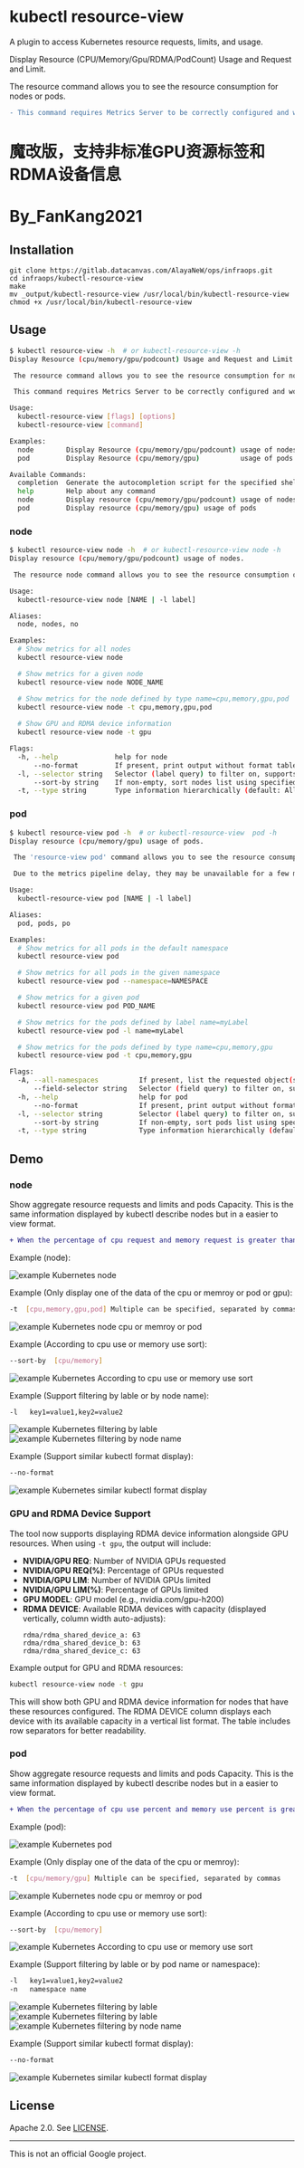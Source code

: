 # kubectl resource-view
A plugin to access Kubernetes resource requests, limits, and usage.

Display Resource (CPU/Memory/Gpu/RDMA/PodCount) Usage and Request and Limit.

The resource command allows you to see the resource consumption for nodes or pods.

```diff
- This command requires Metrics Server to be correctly configured and working on the server
```
# 魔改版，支持非标准GPU资源标签和RDMA设备信息
# By_FanKang2021
## Installation

    git clone https://gitlab.datacanvas.com/AlayaNeW/ops/infraops.git
    cd infraops/kubectl-resource-view
    make
    mv _output/kubectl-resource-view /usr/local/bin/kubectl-resource-view
    chmod +x /usr/local/bin/kubectl-resource-view

## Usage
```bash
$ kubectl resource-view -h  # or kubectl-resource-view -h
Display Resource (cpu/memory/gpu/podcount) Usage and Request and Limit.

 The resource command allows you to see the resource consumption for nodes or pods.

 This command requires Metrics Server to be correctly configured and working on the server.

Usage:
  kubectl-resource-view [flags] [options]
  kubectl-resource-view [command]

Examples:
  node        Display Resource (cpu/memory/gpu/podcount) usage of nodes
  pod         Display Resource (cpu/memory/gpu)          usage of pods

Available Commands:
  completion  Generate the autocompletion script for the specified shell
  help        Help about any command
  node        Display resource (cpu/memory/gpu/podcount) usage of nodes
  pod         Display resource (cpu/memory/gpu) usage of pods

```
### node
```bash
$ kubectl resource-view node -h  # or kubectl-resource-view node -h
Display resource (cpu/memory/gpu/podcount) usage of nodes.

 The resource node command allows you to see the resource consumption of nodes.

Usage:
  kubectl-resource-view node [NAME | -l label]

Aliases:
  node, nodes, no

Examples:
  # Show metrics for all nodes
  kubectl resource-view node

  # Show metrics for a given node
  kubectl resource-view node NODE_NAME

  # Show metrics for the node defined by type name=cpu,memory,gpu,pod
  kubectl resource-view node -t cpu,memory,gpu,pod
  
  # Show GPU and RDMA device information
  kubectl resource-view node -t gpu

Flags:
  -h, --help              help for node
      --no-format         If present, print output without format table
  -l, --selector string   Selector (label query) to filter on, supports '=', '==', and '!='.(e.g. -l key1=value1,key2=value2)
      --sort-by string    If non-empty, sort nodes list using specified field. The field can be either 'cpu' or 'memory'
  -t, --type string       Type information hierarchically (default: All Type)[possible values: cpu,memory,pod,gpu], Multiple can be specified, separated by commas

```

### pod
``` bash
$ kubectl resource-view pod -h  # or kubectl-resource-view  pod -h
Display resource (cpu/memory/gpu) usage of pods.

 The 'resource-view pod' command allows you to see the resource consumption of pods.

 Due to the metrics pipeline delay, they may be unavailable for a few minutes since pod creation.

Usage:
  kubectl-resource-view pod [NAME | -l label]

Aliases:
  pod, pods, po

Examples:
  # Show metrics for all pods in the default namespace
  kubectl resource-view pod

  # Show metrics for all pods in the given namespace
  kubectl resource-view pod --namespace=NAMESPACE

  # Show metrics for a given pod
  kubectl resource-view pod POD_NAME

  # Show metrics for the pods defined by label name=myLabel
  kubectl resource-view pod -l name=myLabel

  # Show metrics for the pods defined by type name=cpu,memory,gpu
  kubectl resource-view pod -t cpu,memory,gpu

Flags:
  -A, --all-namespaces          If present, list the requested object(s) across all namespaces. Namespace in current context is ignored even if specified with --namespace.
      --field-selector string   Selector (field query) to filter on, supports '=', '==', and '!='.(e.g. --field-selector key1=value1,key2=value2). The server only supports a limited number of field queries per type.
  -h, --help                    help for pod
      --no-format               If present, print output without format table
  -l, --selector string         Selector (label query) to filter on, supports '=', '==', and '!='.(e.g. -l key1=value1,key2=value2)
      --sort-by string          If non-empty, sort pods list using specified field. The field can be either 'cpu' or 'memory'.
  -t, --type string             Type information hierarchically (default: All Type)[possible values: cpu,memory,gpu],Multiple can be specified, separated by commas

```

## Demo

### node

Show aggregate resource requests and limits  and pods Capacity. This is the same information displayed by kubectl describe nodes but in a easier to view format.

```diff
+ When the percentage of cpu request and memory request is greater than 90, it will be marked in yellow, and if it is greater than 95, it will be marked in red
```


Example (node):

![example Kubernetes node](assets/demo-node-1.png)

Example (Only display one of the data of the cpu or memroy or pod or gpu):
```bash
-t  [cpu,memory,gpu,pod] Multiple can be specified, separated by commas
```

![example Kubernetes node cpu or memroy or pod](assets/demo-node-2.png)

Example (According to cpu use or memory use sort):
```bash
--sort-by  [cpu/memory]
```

![example Kubernetes According to cpu use or memory use sort](assets/demo-node-3.png)

Example (Support filtering by lable or by node name):
```bash
-l   key1=value1,key2=value2
```

![example Kubernetes filtering by lable](assets/demo-node-4.png)
![example Kubernetes filtering by node name](assets/demo-node-5.png)


Example (Support similar kubectl format display):
```bash
--no-format
```

![example Kubernetes similar kubectl format display](assets/demo-node-6.png)

### GPU and RDMA Device Support

The tool now supports displaying RDMA device information alongside GPU resources. When using `-t gpu`, the output will include:

- **NVIDIA/GPU REQ**: Number of NVIDIA GPUs requested
- **NVIDIA/GPU REQ(%)**: Percentage of GPUs requested
- **NVIDIA/GPU LIM**: Number of NVIDIA GPUs limited
- **NVIDIA/GPU LIM(%)**: Percentage of GPUs limited
- **GPU MODEL**: GPU model (e.g., nvidia.com/gpu-h200)
- **RDMA DEVICE**: Available RDMA devices with capacity (displayed vertically, column width auto-adjusts):
  ```
  rdma/rdma_shared_device_a: 63
  rdma/rdma_shared_device_b: 63
  rdma/rdma_shared_device_c: 63
  ```

Example output for GPU and RDMA resources:
```bash
kubectl resource-view node -t gpu
```

This will show both GPU and RDMA device information for nodes that have these resources configured. The RDMA DEVICE column displays each device with its available capacity in a vertical list format. The table includes row separators for better readability.

### pod

Show aggregate resource requests and limits  and pods Capacity. This is the same information displayed by kubectl describe nodes but in a easier to view format.

```diff
+ When the percentage of cpu use percent and memory use percent is greater than 90, it will be marked in yellow, and if it is greater than 95, it will be marked in red
```

Example (pod):

![example Kubernetes pod](assets/demo-pod-1.png)

Example (Only display one of the data of the cpu or memroy):
```bash
-t  [cpu/memory/gpu] Multiple can be specified, separated by commas
```

![example Kubernetes node cpu or memroy or pod](assets/demo-pod-7.png)

Example (According to cpu use or memory use sort):
```bash
--sort-by  [cpu/memory]
```

![example Kubernetes According to cpu use or memory use sort](assets/demo-pod-3.png)

Example (Support filtering by lable or by pod name or namespace):
```bash
-l   key1=value1,key2=value2
-n   namespace name
```

![example Kubernetes filtering by lable](assets/demo-pod-2.png)
![example Kubernetes filtering by lable](assets/demo-pod-4.png)
![example Kubernetes filtering by node name](assets/demo-pod-5.png)


Example (Support similar kubectl format display):
```bash
--no-format
```

![example Kubernetes similar kubectl format display](assets/demo-pod-6.png)

## License

Apache 2.0. See [LICENSE](./LICENSE).

---

This is not an official Google project.

